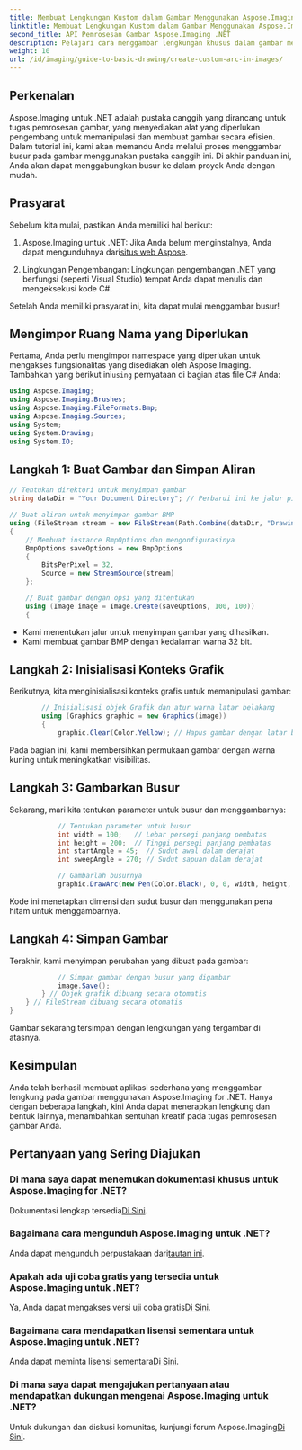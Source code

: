 ```yaml
---
title: Membuat Lengkungan Kustom dalam Gambar Menggunakan Aspose.Imaging untuk .NET
linktitle: Membuat Lengkungan Kustom dalam Gambar Menggunakan Aspose.Imaging untuk .NET
second_title: API Pemrosesan Gambar Aspose.Imaging .NET
description: Pelajari cara menggambar lengkungan khusus dalam gambar menggunakan Aspose.Imaging untuk .NET. Ikuti petunjuk langkah demi langkah untuk menyiapkan gambar, menginisialisasi konteks grafik, menentukan parameter lengkungan, dan menyimpan hasil akhir.
weight: 10
url: /id/imaging/guide-to-basic-drawing/create-custom-arc-in-images/
---
```

## Perkenalan

Aspose.Imaging untuk .NET adalah pustaka canggih yang dirancang untuk tugas pemrosesan gambar, yang menyediakan alat yang diperlukan pengembang untuk memanipulasi dan membuat gambar secara efisien. Dalam tutorial ini, kami akan memandu Anda melalui proses menggambar busur pada gambar menggunakan pustaka canggih ini. Di akhir panduan ini, Anda akan dapat menggabungkan busur ke dalam proyek Anda dengan mudah.

## Prasyarat

Sebelum kita mulai, pastikan Anda memiliki hal berikut:

1.  Aspose.Imaging untuk .NET: Jika Anda belum menginstalnya, Anda dapat mengunduhnya dari[situs web Aspose](https://releases.aspose.com/imaging/net/).

2. Lingkungan Pengembangan: Lingkungan pengembangan .NET yang berfungsi (seperti Visual Studio) tempat Anda dapat menulis dan mengeksekusi kode C#.

Setelah Anda memiliki prasyarat ini, kita dapat mulai menggambar busur!

## Mengimpor Ruang Nama yang Diperlukan

 Pertama, Anda perlu mengimpor namespace yang diperlukan untuk mengakses fungsionalitas yang disediakan oleh Aspose.Imaging. Tambahkan yang berikut ini`using` pernyataan di bagian atas file C# Anda:

```csharp
using Aspose.Imaging;
using Aspose.Imaging.Brushes;
using Aspose.Imaging.FileFormats.Bmp;
using Aspose.Imaging.Sources;
using System;
using System.Drawing;
using System.IO;
```

## Langkah 1: Buat Gambar dan Simpan Aliran

```csharp
// Tentukan direktori untuk menyimpan gambar
string dataDir = "Your Document Directory"; // Perbarui ini ke jalur pilihan Anda

// Buat aliran untuk menyimpan gambar BMP
using (FileStream stream = new FileStream(Path.Combine(dataDir, "DrawingArc_out.bmp"), FileMode.Create))
{
    // Membuat instance BmpOptions dan mengonfigurasinya
    BmpOptions saveOptions = new BmpOptions
    {
        BitsPerPixel = 32,
        Source = new StreamSource(stream)
    };

    // Buat gambar dengan opsi yang ditentukan
    using (Image image = Image.Create(saveOptions, 100, 100))
    {
```

- Kami menentukan jalur untuk menyimpan gambar yang dihasilkan.
- Kami membuat gambar BMP dengan kedalaman warna 32 bit.

## Langkah 2: Inisialisasi Konteks Grafik

Berikutnya, kita menginisialisasi konteks grafis untuk memanipulasi gambar:

```csharp
        // Inisialisasi objek Grafik dan atur warna latar belakang
        using (Graphics graphic = new Graphics(image))
        {
            graphic.Clear(Color.Yellow); // Hapus gambar dengan latar belakang kuning
```

Pada bagian ini, kami membersihkan permukaan gambar dengan warna kuning untuk meningkatkan visibilitas.

## Langkah 3: Gambarkan Busur

Sekarang, mari kita tentukan parameter untuk busur dan menggambarnya:

```csharp
            // Tentukan parameter untuk busur
            int width = 100;   // Lebar persegi panjang pembatas
            int height = 200;  // Tinggi persegi panjang pembatas
            int startAngle = 45;  // Sudut awal dalam derajat
            int sweepAngle = 270; // Sudut sapuan dalam derajat

            // Gambarlah busurnya
            graphic.DrawArc(new Pen(Color.Black), 0, 0, width, height, startAngle, sweepAngle);
```

Kode ini menetapkan dimensi dan sudut busur dan menggunakan pena hitam untuk menggambarnya.

## Langkah 4: Simpan Gambar

Terakhir, kami menyimpan perubahan yang dibuat pada gambar:

```csharp
            // Simpan gambar dengan busur yang digambar
            image.Save();
        } // Objek grafik dibuang secara otomatis
    } // FileStream dibuang secara otomatis
}
```

Gambar sekarang tersimpan dengan lengkungan yang tergambar di atasnya.

## Kesimpulan

Anda telah berhasil membuat aplikasi sederhana yang menggambar lengkung pada gambar menggunakan Aspose.Imaging for .NET. Hanya dengan beberapa langkah, kini Anda dapat menerapkan lengkung dan bentuk lainnya, menambahkan sentuhan kreatif pada tugas pemrosesan gambar Anda.

## Pertanyaan yang Sering Diajukan

### Di mana saya dapat menemukan dokumentasi khusus untuk Aspose.Imaging for .NET?

 Dokumentasi lengkap tersedia[Di Sini](https://reference.aspose.com/imaging/net/).

### Bagaimana cara mengunduh Aspose.Imaging untuk .NET?

 Anda dapat mengunduh perpustakaan dari[tautan ini](https://releases.aspose.com/imaging/net/).

### Apakah ada uji coba gratis yang tersedia untuk Aspose.Imaging untuk .NET?

 Ya, Anda dapat mengakses versi uji coba gratis[Di Sini](https://releases.aspose.com/).

### Bagaimana cara mendapatkan lisensi sementara untuk Aspose.Imaging untuk .NET?

 Anda dapat meminta lisensi sementara[Di Sini](https://purchase.conholdate.com/temporary-license/).

### Di mana saya dapat mengajukan pertanyaan atau mendapatkan dukungan mengenai Aspose.Imaging untuk .NET?

 Untuk dukungan dan diskusi komunitas, kunjungi forum Aspose.Imaging[Di Sini](https://forum.aspose.com/).

